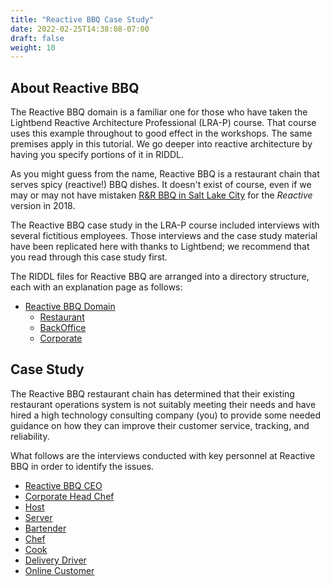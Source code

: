 ```yaml
---
title: "Reactive BBQ Case Study"
date: 2022-02-25T14:38:08-07:00
draft: false
weight: 10
---
```


## About Reactive BBQ
The Reactive BBQ domain is a familiar one for those who have taken the 
Lightbend Reactive Architecture Professional (LRA-P) course. That course uses 
this example throughout to good effect in the workshops. The same premises 
apply in this tutorial. We go deeper into reactive architecture by having you 
specify portions of it in RIDDL.

As you might guess from the name, Reactive BBQ is a restaurant chain that 
serves spicy (reactive!) BBQ dishes.  It doesn't exist of course, even if 
we may or may not have mistaken [R&R BBQ in Salt Lake City](https://randrbbq.com/) 
for the _Reactive_ version in 2018.

The Reactive BBQ case study in the LRA-P course included interviews with several
fictitious employees. Those interviews and the case study material have been 
replicated here with thanks to Lightbend; we recommend that you read through 
this case study first.

The RIDDL files for Reactive BBQ are arranged into a directory structure, each
with an explanation page as follows:

- [Reactive BBQ Domain](reactivebbq)
    - [Restaurant](restaurant)
    - [BackOffice](backoffice)
    - [Corporate](corporate)

## Case Study
The Reactive BBQ restaurant chain has determined that their existing restaurant
operations system is not suitably meeting their needs and have hired a high 
technology consulting company (you) to provide some needed guidance on how they 
can improve their customer service, tracking, and reliability. 

What follows are the interviews conducted with key personnel at Reactive BBQ
in order to identify the issues. 

- [Reactive BBQ CEO](ceo)
- [Corporate Head Chef](headchef)
- [Host](host)
- [Server](server)
- [Bartender](bartender)
- [Chef](chef)
- [Cook](cook)
- [Delivery Driver](deliverydriver)
- [Online Customer](onlinecustomer)
